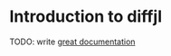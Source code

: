 # Introduction to diffjl

TODO: write [great documentation](http://jacobian.org/writing/what-to-write/)
